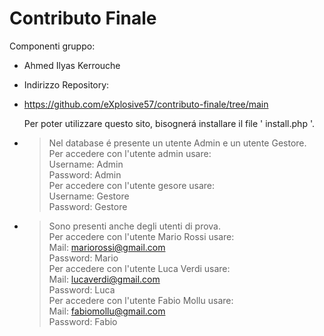 # Contributo Finale

Componenti gruppo:
- Ahmed Ilyas Kerrouche

- Indirizzo Repository:
- https://github.com/eXplosive57/contributo-finale/tree/main

  Per poter utilizzare questo sito, bisognerá installare il file ' install.php '.

- > Nel database é presente un utente Admin e un utente Gestore. <br>
Per accedere con l'utente admin usare: <br>
  > Username: Admin <br>
  > Password: Admin <br>
Per accedere con l'utente gesore usare: <br>
  > Username: Gestore <br>
  > Password: Gestore <br>

- > Sono presenti anche degli utenti di prova. <br>
Per accedere con l'utente Mario Rossi usare: <br>
  > Mail: mariorossi@gmail.com <br>
  > Password: Mario <br>
Per accedere con l'utente Luca Verdi usare: <br>
  > Mail: lucaverdi@gmail.com <br>
  > Password: Luca <br>
Per accedere con l'utente Fabio Mollu usare: <br>
  > Mail: fabiomollu@gmail.com <br>
  > Password: Fabio <br>
  
  
